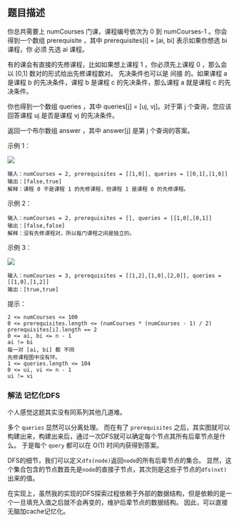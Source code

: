 ## 题目描述
你总共需要上 numCourses 门课，课程编号依次为 0 到 numCourses-1 。你会得到一个数组 prerequisite ，其中 prerequisites[i] = [ai, bi] 表示如果你想选 bi 课程，你 必须 先选 ai 课程。

有的课会有直接的先修课程，比如如果想上课程 1 ，你必须先上课程 0 ，那么会以 [0,1] 数对的形式给出先修课程数对。
先决条件也可以是 间接 的。如果课程 a 是课程 b 的先决条件，课程 b 是课程 c 的先决条件，那么课程 a 就是课程 c 的先决条件。

你也得到一个数组 queries ，其中 queries[j] = [uj, vj]。对于第 j 个查询，您应该回答课程 uj 是否是课程 vj 的先决条件。

返回一个布尔数组 answer ，其中 answer[j] 是第 j 个查询的答案。

示例 1：

![](https://assets.leetcode.com/uploads/2021/05/01/courses4-1-graph.jpg)
```
输入：numCourses = 2, prerequisites = [[1,0]], queries = [[0,1],[1,0]]
输出：[false,true]
解释：课程 0 不是课程 1 的先修课程，但课程 1 是课程 0 的先修课程。
```
示例 2：

```
输入：numCourses = 2, prerequisites = [], queries = [[1,0],[0,1]]
输出：[false,false]
解释：没有先修课程对，所以每门课程之间是独立的。
```
示例 3：

![](https://assets.leetcode.com/uploads/2021/05/01/courses4-3-graph.jpg)
```
输入：numCourses = 3, prerequisites = [[1,2],[1,0],[2,0]], queries = [[1,0],[1,2]]
输出：[true,true]
```

提示：
```
2 <= numCourses <= 100
0 <= prerequisites.length <= (numCourses * (numCourses - 1) / 2)
prerequisites[i].length == 2
0 <= ai, bi <= n - 1
ai != bi
每一对 [ai, bi] 都 不同
先修课程图中没有环。
1 <= queries.length <= 104
0 <= ui, vi <= n - 1
ui != vi
```

### 解法 记忆化DFS
个人感觉这题其实没有同系列其他几道难。

多个 `queries` 显然可以分离处理。
而在有了 `prerequisites` 之后，其实图就可以构建出来，构建出来后，通过一次DFS就可以确定每个节点其所有后辈节点是什么。
于是每个 `query` 都可以在 O(1) 时间内获得到答案。

DFS的细节，我们可以定义`dfs(node)`返回`node`的所有后辈节点的集合。
显然，这个集合包含的节点数首先是`node`的直接子节点，其次则是这些子节点的`dfs(nxt)`出来的值。

在实现上，虽然我的实现的DFS探索过程依赖于外部的数据结构，但是依赖的是一个一旦填充入值之后就不会再变的，维护后辈节点的数据结构。
因此，可以直接无脑加cache记忆化。